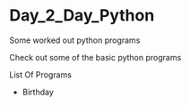 # Day_2_Day_Python
Some worked out python programs
<br>

Check out some of the basic python programs

List Of Programs

* Birthday 
